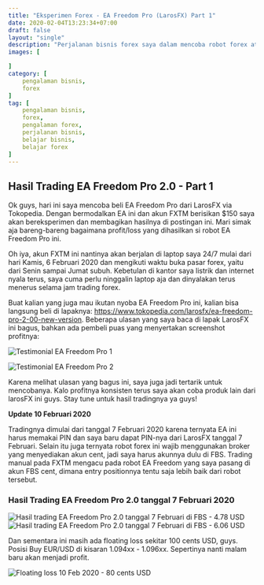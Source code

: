 ```yaml
---
title: "Eksperimen Forex - EA Freedom Pro (LarosFX) Part 1"
date: 2020-02-04T13:23:34+07:00
draft: false
layout: "single"
description: "Perjalanan bisnis forex saya dalam mencoba robot forex atau Expert Advisor. Semuanya murni beli sendiri tanpa endorse dan menggunakan akun live. Simak lebih lanjut."
images: [

]
category: [
    pengalaman bisnis,
    forex
]
tag: [
    pengalaman bisnis, 
    forex,
    pengalaman forex,
    perjalanan bisnis,
    belajar bisnis,
    belajar forex
]
---
```


## Hasil Trading EA Freedom Pro 2.0 - Part 1

Ok guys, hari ini saya mencoba beli EA Freedom Pro dari LarosFX via Tokopedia. Dengan bermodalkan EA ini dan akun FXTM berisikan $150 saya akan bereksperimen dan membagikan hasilnya di postingan ini. Mari simak aja bareng-bareng bagaimana profit/loss yang dihasilkan si robot EA Freedom Pro ini.

Oh iya, akun FXTM ini nantinya akan berjalan di laptop saya 24/7 mulai dari hari Kamis, 6 Februari 2020 dan mengikuti waktu buka pasar forex, yaitu dari Senin sampai Jumat subuh. Kebetulan di kantor saya listrik dan internet nyala terus, saya cuma perlu ninggalin laptop aja dan dinyalakan terus menerus selama jam trading forex.

Buat kalian yang juga mau ikutan nyoba EA Freedom Pro ini, kalian bisa langsung beli di lapaknya: https://www.tokopedia.com/larosfx/ea-freedom-pro-2-00-new-version. Beberapa ulasan yang saya baca di lapak LarosFX ini bagus, bahkan ada pembeli puas yang menyertakan screenshot profitnya:

![Testimonial EA Freedom Pro 1](../img/testimonial-ea-freedom-pro-1.jpg)

![Testimonial EA Freedom Pro 2](../img/testimonial-ea-freedom-pro-2.jpg)

Karena melihat ulasan yang bagus ini, saya juga jadi tertarik untuk mencobanya. Kalo profitnya konsisten terus saya akan coba produk lain dari larosFX ini guys. Stay tune untuk hasil tradingnya ya guys!

**Update 10 Februari 2020**

Tradingnya dimulai dari tanggal 7 Februari 2020 karena ternyata EA ini harus memakai PIN dan saya baru dapat PIN-nya dari LarosFX tanggal 7 Februari. Selain itu juga ternyata robot forex ini wajib menggunakan broker yang menyediakan akun cent, jadi saya harus akunnya dulu di FBS. Trading manual pada FXTM mengacu pada robot EA Freedom yang saya pasang di akun FBS cent, dimana entry positionnya tentu saja lebih baik dari robot tersebut.

### Hasil Trading EA Freedom Pro 2.0 tanggal 7 Februari 2020

<img src="../img/hasil-trading-robot-forex-ea-freedom-pro-7-feb-2020-fbs.jpg" alt="Hasil trading EA Freedom Pro 2.0 tanggal 7 Februari di FBS - 4.78 USD" class="img-fluid" />

<img src="../img/hasil-trading-robot-forex-ea-freedom-pro-7-feb-2020-fxtm.jpg" alt="Hasil trading EA Freedom Pro 2.0 tanggal 7 Februari di FBS - 6.06 USD" class="img-fluid" />

Dan sementara ini masih ada floating loss sekitar 100 cents USD, guys. Posisi Buy EUR/USD di kisaran 1.094xx - 1.096xx. Sepertinya nanti malam baru akan menjadi profit.

<img src="../img/floating-loss-10-feb-2020-1.jpg" alt="Floating loss 10 Feb 2020 - 80 cents USD" class="img-fluid" />
